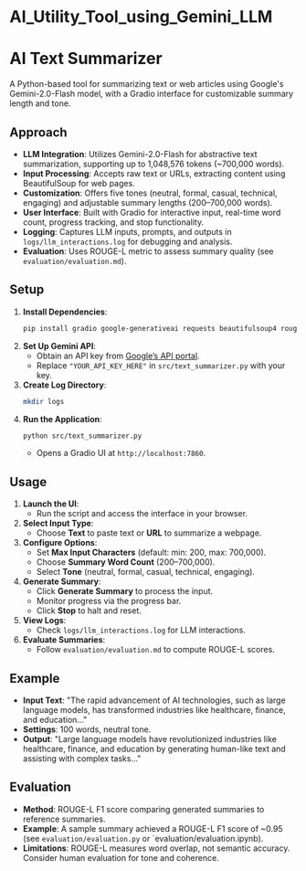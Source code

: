 # AI_Utility_Tool_using_Gemini_LLM

# AI Text Summarizer

A Python-based tool for summarizing text or web articles using Google's Gemini-2.0-Flash model, with a Gradio interface for customizable summary length and tone.

## Approach
- **LLM Integration**: Utilizes Gemini-2.0-Flash for abstractive text summarization, supporting up to 1,048,576 tokens (~700,000 words).
- **Input Processing**: Accepts raw text or URLs, extracting content using BeautifulSoup for web pages.
- **Customization**: Offers five tones (neutral, formal, casual, technical, engaging) and adjustable summary lengths (200–700,000 words).
- **User Interface**: Built with Gradio for interactive input, real-time word count, progress tracking, and stop functionality.
- **Logging**: Captures LLM inputs, prompts, and outputs in `logs/llm_interactions.log` for debugging and analysis.
- **Evaluation**: Uses ROUGE-L metric to assess summary quality (see `evaluation/evaluation.md`).

## Setup
1. **Install Dependencies**:
   ```bash
   pip install gradio google-generativeai requests beautifulsoup4 rouge-score
   ```
2. **Set Up Gemini API**:
   - Obtain an API key from [Google’s API portal](https://makersuite.google.com/app/apikey).
   - Replace `"YOUR_API_KEY_HERE"` in `src/text_summarizer.py` with your key.
3. **Create Log Directory**:
   ```bash
   mkdir logs
   ```
4. **Run the Application**:
   ```bash
   python src/text_summarizer.py
   ```
   - Opens a Gradio UI at `http://localhost:7860`.

## Usage
1. **Launch the UI**:
   - Run the script and access the interface in your browser.
2. **Select Input Type**:
   - Choose **Text** to paste text or **URL** to summarize a webpage.
3. **Configure Options**:
   - Set **Max Input Characters** (default: min: 200, max: 700,000).
   - Choose **Summary Word Count** (200–700,000).
   - Select **Tone** (neutral, formal, casual, technical, engaging).
4. **Generate Summary**:
   - Click **Generate Summary** to process the input.
   - Monitor progress via the progress bar.
   - Click **Stop** to halt and reset.
5. **View Logs**:
   - Check `logs/llm_interactions.log` for LLM interactions.
6. **Evaluate Summaries**:
   - Follow `evaluation/evaluation.md` to compute ROUGE-L scores.

## Example
- **Input Text**: "The rapid advancement of AI technologies, such as large language models, has transformed industries like healthcare, finance, and education..."
- **Settings**: 100 words, neutral tone.
- **Output**: "Large language models have revolutionized industries like healthcare, finance, and education by generating human-like text and assisting with complex tasks..."

## Evaluation
- **Method**: ROUGE-L F1 score comparing generated summaries to reference summaries.
- **Example**: A sample summary achieved a ROUGE-L F1 score of ~0.95 (see `evaluation/evaluation.py` or `evaluation/evaluation.ipynb).
- **Limitations**: ROUGE-L measures word overlap, not semantic accuracy. Consider human evaluation for tone and coherence.
